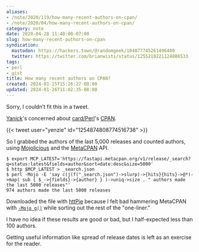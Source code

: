 ```yaml
---
aliases:
- /note/2020/119/how-many-recent-authors-on-cpan/
- /note/2020/04/how-many-recent-authors-on-cpan/
category: note
date: 2020-04-28 11:40:00-07:00
slug: how-many-recent-authors-on-cpan
syndication:
  mastodon: https://hackers.town/@randomgeek/104077745261496400
  twitter: https://twitter.com/brianwisti/status/1255210221124886533
tags:
- perl
- gist
title: How many recent authors on CPAN?
created: 2024-01-15T15:26:27-08:00
updated: 2024-01-26T11:02:35-08:00
---
```


Sorry, I couldn’t fit this in a tweet.

[Yanick](http://techblog.babyl.ca/)'s concerned about [card/Perl](../../../card/Perl.md)'s [CPAN](https://cpan.org).

{{\< tweet user="yenzie" id="1254874808774516738" >}}

So I grabbed the authors of the last 5,000 releases and counted authors, using [Mojolicious](https://mojolicious.org) and the [MetaCPAN](https://metacpan.org) API.

````console
$ export MCP_LATEST='https://fastapi.metacpan.org/v1/release/_search?q=status:latest&fields=author&sort=date:desc&size=5000'
$ http $MCP_LATEST > _search.json
$ perl -Mojo -E 'say c(j(f("_search.json")->slurp)->{hits}{hits}->@*)->map( sub { $_->{fields}->{author} } )->uniq->size . " authors made the last 5000 releases"'
974 authors made the last 5000 releases
````

Downloaded the file with [httPie](https://httpie.org/) because I felt bad hammering MetaCPAN with [`-Mojo g()`](https://mojolicious.org/perldoc/ojo#g) while sorting out the rest of the "one-liner."

I have no idea if these results are good or bad, but I half-expected less than 100 authors.

Getting useful information like spread of release dates is left as an exercise for the reader.
